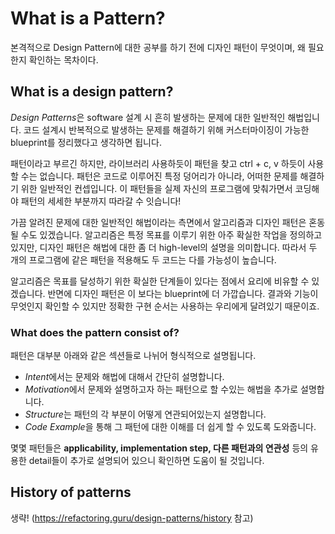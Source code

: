 # What is a Pattern?
본격적으로 Design Pattern에 대한 공부를 하기 전에 디자인 패턴이 무엇이며, 왜 필요한지 확인하는 목차이다.

## What is a design pattern?
*Design Patterns*은 software 설계 시 흔히 발생하는 문제에 대한 일반적인 해법입니다.
코드 설계시 반복적으로 발생하는 문제를 해결하기 위해  커스터마이징이 가능한 blueprint를 정리했다고 생각하면 됩니다.

패턴이라고 부르긴 하지만, 라이브러리 사용하듯이 패턴을 찾고 ctrl + c, v 하듯이 사용할 수는 없습니다.
패턴은 코드로 이루어진 특정 덩어리가 아니라, 어떠한 문제를 해결하기 위한 일반적인 컨셉입니다.
이 패턴들을 실제 자신의 프로그램에 맞춰가면서 코딩해야 패턴의 세세한 부분까지 따라갈 수 잇습니다!

가끔 알려진 문제에 대한 일반적인 해법이라는 측면에서 알고리즘과 디자인 패턴은 혼동될 수도 있겠습니다.
알고리즘은 특정 목표를 이루기 위한 아주 확실한 작업을 정의하고 있지만, 디자인 패턴은 해법에 대한 좀 더 high-level의 설명을 의미합니다.
따라서 두 개의 프로그램에 같은 패턴을 적용해도 두 코드는 다를 가능성이 높습니다.

알고리즘은 목표를 달성하기 위한 확실한 단계들이 있다는 점에서 요리에 비유할 수 있겠습니다.
반면에 디자인 패턴은 이 보다는 blueprint에 더 가깝습니다. 결과와 기능이 무엇인지 확인할 수 있지만 정확한 구현 순서는 사용하는 우리에게 달려있기 때문이죠.

### What does the pattern consist of?
패턴은 대부분 아래와 같은 섹션들로 나뉘어 형식적으로 설명됩니다.

- *Intent*에서는 문제와 해법에 대해서 간단히 설명합니다.
- *Motivation*에서 문제와 설명하고자 하는 패턴으로 할 수있는 해법을 추가로 설명합니다.
- *Structure*는 패턴의 각 부분이 어떻게 연관되어있는지 설명합니다.
- *Code Example*을 통해 그 패턴에 대한 이해를 더 쉽게 할 수 있도록 도와줍니다.

몇몇 패턴들은 **applicability, implementation step, 다른 패턴과의 연관성** 등의 유용한 detail들이 추가로 설명되어 있으니 확인하면 도움이 될 것입니다.

## History of patterns
생략! (https://refactoring.guru/design-patterns/history 참고)
